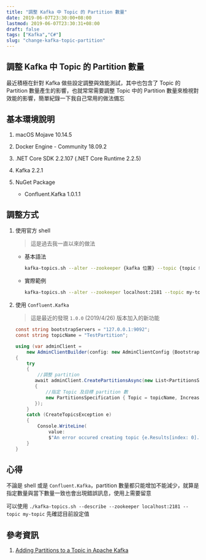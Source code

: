 ```yaml
---
title: "調整 Kafka 中 Topic 的 Partition 數量"
date: 2019-06-07T23:30:00+08:00
lastmod: 2019-06-07T23:30:31+08:00
draft: false
tags: ["Kafka","C#"]
slug: "change-kafka-topic-partition"
---
```


## 調整 Kafka 中 Topic 的 Partition 數量

最近積極在針對 Kafka 做些設定調整與效能測試，其中也包含了 Topic 的 Partition 數量產生的影響，也就常常需要調整 Topic 中的 Partition 數量來檢視對效能的影響，簡單紀錄一下我自己常用的做法備忘

## 基本環境說明

1. macOS Mojave 10.14.5
2. Docker Engine - Community 18.09.2
3. .NET Core SDK 2.2.107 (.NET Core Runtime 2.2.5)
4. Kafka 2.2.1
5. NuGet Package

    - Confluent.Kafka 1.0.1.1

## 調整方式

1. 使用官方 shell

    > 這是過去我一直以來的做法

    - 基本語法

        ```bash
        kafka-topics.sh --alter --zookeeper {kafka 位置} --topic {topic 名稱} --partitions {partition 個數}
        ```

    - 實際範例

         ```bash
        kafka-topics.sh --alter --zookeeper localhost:2181 --topic my-topic --partitions 3
        ```

2. 使用 `Confluent.Kafka`

    > 這是最近的發現 `1.0.0` (2019/4/26) 版本加入的新功能

    ```cs
    const string bootstrapServers = "127.0.0.1:9092";
    const string topicName = "TestPartition";

    using (var adminClient =
        new AdminClientBuilder(config: new AdminClientConfig {BootstrapServers = bootstrapServers}).Build())
    {
        try
        {
            //調整 partition
           await adminClient.CreatePartitionsAsync(new List<PartitionsSpecification>
           {
               //指定 Topic 及目標 partition 數
               new PartitionsSpecification { Topic = topicName, IncreaseTo = 3 }
           });
        }
        catch (CreateTopicsException e)
        {
            Console.WriteLine(
                value:
                $"An error occured creating topic {e.Results[index: 0].Topic}: {e.Results[index: 0].Error.Reason}");
        }
    }
    ```

## 心得

不論是 shell 或是 `Confluent.Kafka`，partition 數量都只能增加不能減少，就算是指定數量與當下數量一致也會出現錯誤訊息，使用上需要留意

可以使用 `./kafka-topics.sh --describe --zookeeper localhost:2181 --topic my-topic` 先確認目前設定值

## 參考資訊

1. [Adding Partitions to a Topic in Apache Kafka](https://www.allprogrammingtutorials.com/tutorials/adding-partitions-to-topic-in-apache-kafka.php)